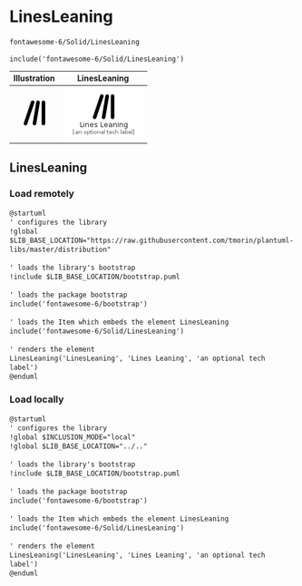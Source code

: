 # LinesLeaning


```text
fontawesome-6/Solid/LinesLeaning
```

```text
include('fontawesome-6/Solid/LinesLeaning')
```



| Illustration | LinesLeaning |
| :---: | :---: |
| ![illustration for Illustration](../../fontawesome-6/Solid/LinesLeaning.png) | ![illustration for LinesLeaning](../../fontawesome-6/Solid/LinesLeaning.Local.png) |




## LinesLeaning

### Load remotely
```plantuml
@startuml
' configures the library
!global $LIB_BASE_LOCATION="https://raw.githubusercontent.com/tmorin/plantuml-libs/master/distribution"

' loads the library's bootstrap
!include $LIB_BASE_LOCATION/bootstrap.puml

' loads the package bootstrap
include('fontawesome-6/bootstrap')

' loads the Item which embeds the element LinesLeaning
include('fontawesome-6/Solid/LinesLeaning')

' renders the element
LinesLeaning('LinesLeaning', 'Lines Leaning', 'an optional tech label')
@enduml
```

### Load locally
```plantuml
@startuml
' configures the library
!global $INCLUSION_MODE="local"
!global $LIB_BASE_LOCATION="../.."

' loads the library's bootstrap
!include $LIB_BASE_LOCATION/bootstrap.puml

' loads the package bootstrap
include('fontawesome-6/bootstrap')

' loads the Item which embeds the element LinesLeaning
include('fontawesome-6/Solid/LinesLeaning')

' renders the element
LinesLeaning('LinesLeaning', 'Lines Leaning', 'an optional tech label')
@enduml
```


